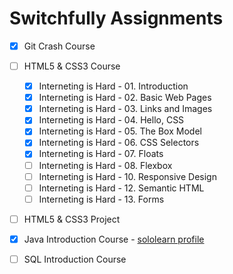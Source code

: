 # Switchfully Assignments

- [x] Git Crash Course
- [ ] HTML5 & CSS3 Course
  - [x] Interneting is Hard - 01. Introduction
  - [x] Interneting is Hard - 02. Basic Web Pages
  - [x] Interneting is Hard - 03. Links and Images
  - [x] Interneting is Hard - 04. Hello, CSS
  - [x] Interneting is Hard - 05. The Box Model
  - [x] Interneting is Hard - 06. CSS Selectors
  - [x] Interneting is Hard - 07. Floats
  - [ ] Interneting is Hard - 08. Flexbox
  - [ ] Interneting is Hard - 10. Responsive Design
  - [ ] Interneting is Hard - 12. Semantic HTML
  - [ ] Interneting is Hard - 13. Forms
  <!-- - [ ] Interneting is Hard - 09. Advanced Positioning -->
  <!-- - [ ] Interneting is Hard - 11. Responsive Images -->
  <!-- - [ ] Interneting is Hard - 14. Web -->
- [ ] HTML5 & CSS3 Project
- [x] Java Introduction Course - [sololearn profile](https://www.sololearn.com/en/profile/2077458)
- [ ] SQL Introduction Course
 